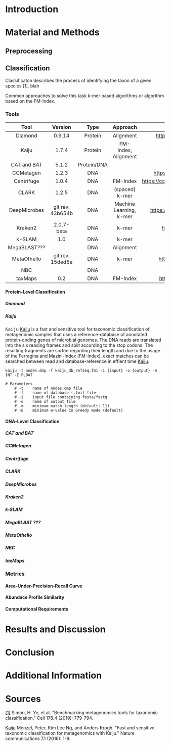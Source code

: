# Introduction
# Material and Methods
<!-- conda und snakemake erwähnen-->
## Preprocessing
## Classification
Classificaton describes the process of identifying the taxon of a given species [1]. blah

Common approaches to solve this task k-mer based algorithms or algorithm based on the FM-Index.
### Tools
|     Tool     |   Version  |   Type  |         Approach        |                       Reference                      |
|:------------:|:----------:|:-------:|:-----------------------:|:----------------------------------------------------:|
|   Diamond    | 0.9.14     | Protein |        Alignment        | http://www.diamondsearch.org/index.php               |
|     Kaiju    |    1.7.4   | Protein |   FM-Index, Alignment   |               http://kaiju.binf.ku.dk/               |
|CAT and BAT| 5.1.2| Protein/DNA||https://github.com/dutilh/CAT| 
|   CCMetagen  |    1.2.3   |   DNA   |                         |       https://github.com/vrmarcelino/CCMetagen       |
|  Centrifuge  |    1.0.4   |   DNA   |         FM-Index        | https://ccb.jhu.edu/software/centrifuge/manual.shtml |
|     CLARK    |    1.2.5   |   DNA   |      (spaced) k-mer     |           http://clark.cs.ucr.edu/Overview/          |
| DeepMicrobes |git rev. 43b654b  |DNA| Machine Learning, k-mer |      https://github.com/MicrobeLab/DeepMicrobes      |
|    Kraken2   | 2.0.7-beta |   DNA   |          k-mer          |         http://ccb.jhu.edu/software/kraken2/         |
|    k-SLAM    |     1.0    |   DNA   |          k-mer          |            https://github.com/aindj/k-SLAM           |
| MegaBLAST???| | DNA| Alignment||
|  MetaOthello |git rev. 15ded5e  |DNA|          k-mer          |         https://github.com/xa6xa6/metaOthello        |
| NBC           |           | DNA | |http://nbc.ece.drexel.edu/|
|    taxMaps   |     0.2    |   DNA   |         FM-Index        |          https://github.com/nygenome/taxmaps         |


#### Protein-Level Classification
##### Diamond
##### Kaiju
<tt>Kaiju</tt> [Kaiju]() is a fast and sensitive tool for taxonomic classification of metagenomic samples that uses a reference-database of annotated protein-coding genes of microbial genomes. The DNA reads are translated into the six reading frames and split according to the stop codons. The resulting fragments are sorted regarding their length and due to the usage of the Ferragina and Mazini-Index (FM-Index), exact matches can be searched between read and database-reference in effient time [Kaiju]().

    kaiju -t nodes.dmp -f kaiju_db_refseq.fmi -i {input} -o {output} -m INT -E FLOAT
    
    # Parameters
        # -t    name of nodes.dmp file
        # -f    name of database (.fmi) file
        # -i    input file containing fasta/fastq
        # -o    name of output file
        # -m    minimum match length (default: 11)
        # -E    minimum e-value in Greedy mode (default)

#### DNA-Level Classification
##### CAT and BAT
##### CCMetagen
##### Centrifuge
##### CLARK
##### DeepMicrobes
##### Kraken2
##### k-SLAM
##### MegaBLAST ???
##### MetaOthello
##### NBC
##### taxMaps
### Metrics
#### Area-Under-Precision-Recall Curve
#### Abundace Profile Similarity
#### Computational Requirements
# Results and Discussion
# Conclusion
# Additional Information

# Sources
[[1]](https://doi.org/10.1016/j.cell.2019.07.010) Simon, H. Ye, et al. "Benchmarking metagenomics tools for taxonomic classification." Cell 178.4 (2019): 779-794. <!-- [[1]](https://doi.org/10.1016/j.cell.2019.07.010 "Simon, H. Ye, et al. "Benchmarking metagenomics tools for taxonomic classification." Cell 178.4 (2019): 779-794.")-->

[Kaiju](https://doi.org/10.1186/s13062-018-0208-7) Menzel, Peter, Kim Lee Ng, and Anders Krogh. "Fast and sensitive taxonomic classification for metagenomics with Kaiju." Nature communications 7.1 (2016): 1-9.